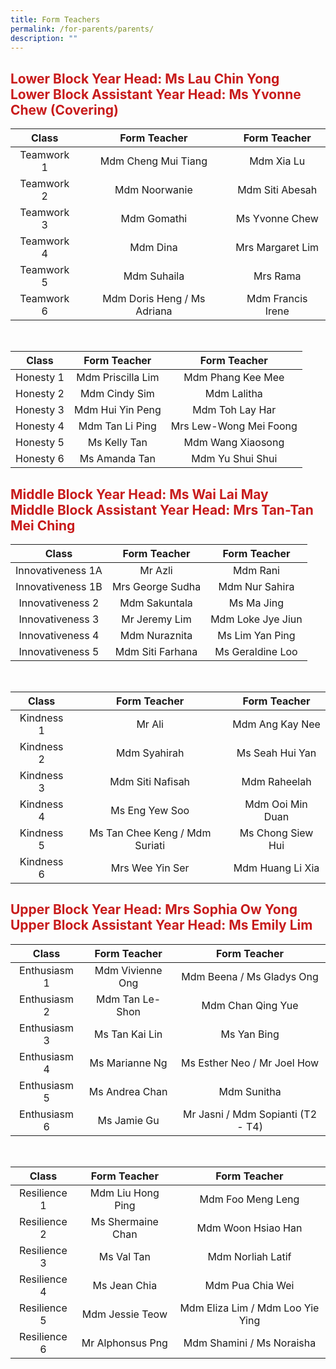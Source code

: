 ```yaml
---
title: Form Teachers
permalink: /for-parents/parents/
description: ""
---
```



## <span style = "color: #c81b1b"> <b>Lower Block Year Head: Ms Lau Chin Yong<br>Lower Block Assistant Year Head: Ms Yvonne Chew (Covering)</b> </span>

|    Class   |         Form Teacher        |    Form Teacher   |
|:----------:|:---------------------------:|:-----------------:|
| Teamwork 1 |     Mdm Cheng Mui Tiang     |    Mdm Xia Lu     |
| Teamwork 2 |        Mdm Noorwanie        |  Mdm Siti Abesah  |
| Teamwork 3 |         Mdm Gomathi         |   Ms Yvonne Chew  |
| Teamwork 4 |           Mdm Dina          |  Mrs Margaret Lim |
| Teamwork 5 |         Mdm Suhaila         |      Mrs Rama     |
| Teamwork 6 | Mdm Doris Heng / Ms Adriana | Mdm Francis Irene |

<br>

|   Class   |    Form Teacher   |      Form Teacher      |
|:---------:|:-----------------:|:----------------------:|
| Honesty 1 | Mdm Priscilla Lim |    Mdm Phang Kee Mee   |
| Honesty 2 |   Mdm Cindy Sim   |       Mdm Lalitha      |
| Honesty 3 |  Mdm Hui Yin Peng |     Mdm Toh Lay Har    |
| Honesty 4 |  Mdm Tan Li Ping  | Mrs Lew-Wong Mei Foong |
| Honesty 5 |    Ms Kelly Tan   |    Mdm Wang Xiaosong   |
| Honesty 6 |   Ms Amanda Tan   |    Mdm Yu Shui Shui    |

## <span style = "color: #c81b1b"> <b>Middle Block Year Head: Ms Wai Lai May<br>Middle Block Assistant Year Head: Mrs Tan-Tan Mei Ching</b> </span>

|       Class       |   Form Teacher   |    Form Teacher   |
|:-----------------:|:----------------:|:-----------------:|
| Innovativeness 1A |      Mr Azli     |      Mdm Rani     |
| Innovativeness 1B | Mrs George Sudha |   Mdm Nur Sahira  |
|  Innovativeness 2 |   Mdm Sakuntala  |     Ms Ma Jing    |
|  Innovativeness 3 |   Mr Jeremy Lim  | Mdm Loke Jye Jiun |
|  Innovativeness 4 |   Mdm Nuraznita  |  Ms Lim Yan Ping  |
|  Innovativeness 5 | Mdm Siti Farhana |  Ms Geraldine Loo |

<br>

|    Class   |          Form Teacher          |    Form Teacher   |
|:----------:|:------------------------------:|:-----------------:|
| Kindness 1 |             Mr Ali             |  Mdm Ang Kay Nee  |
| Kindness 2 |          Mdm Syahirah          |  Ms Seah Hui Yan  |
| Kindness 3 |        Mdm Siti Nafisah        |    Mdm Raheelah   |
| Kindness 4 |         Ms Eng Yew Soo         |  Mdm Ooi Min Duan |
| Kindness 5 | Ms Tan Chee Keng / Mdm Suriati | Ms Chong Siew Hui |
| Kindness 6 |         Mrs Wee Yin Ser        |  Mdm Huang Li Xia |

## <span style = "color: #c81b1b"> <b>Upper Block Year Head: Mrs Sophia Ow Yong<br>Upper Block Assistant Year Head: Ms Emily Lim</b> </span>

|     Class    |   Form Teacher   |            Form Teacher           |
|:------------:|:----------------:|:---------------------------------:|
| Enthusiasm 1 | Mdm Vivienne Ong |     Mdm Beena / Ms Gladys Ong     |
| Enthusiasm 2 |  Mdm Tan Le-Shon |         Mdm Chan Qing Yue         |
| Enthusiasm 3 |  Ms Tan Kai Lin  |            Ms Yan Bing            |
| Enthusiasm 4 |  Ms Marianne Ng  |    Ms Esther Neo / Mr Joel How    |
| Enthusiasm 5 |  Ms Andrea Chan  |            Mdm Sunitha            |
| Enthusiasm 6 |    Ms Jamie Gu   | Mr Jasni / Mdm Sopianti (T2 - T4) |

<br>

|     Class    |    Form Teacher   |           Form Teacher           |
|:------------:|:-----------------:|:--------------------------------:|
| Resilience 1 | Mdm Liu Hong Ping |         Mdm Foo Meng Leng        |
| Resilience 2 | Ms Shermaine Chan |        Mdm Woon Hsiao Han        |
| Resilience 3 |     Ms Val Tan    |         Mdm Norliah Latif        |
| Resilience 4 |    Ms Jean Chia   |         Mdm Pua Chia Wei         |
| Resilience 5 |  Mdm Jessie Teow  | Mdm Eliza Lim / Mdm Loo Yie Ying |
| Resilience 6 |  Mr Alphonsus Png |     Mdm Shamini / Ms Noraisha    |
